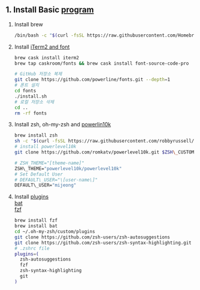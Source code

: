 ## 1. Install Basic [program](https://mizzo-dev.tistory.com/entry/oh-my-zsh-iterm2-%EC%9C%BC%EB%A1%9C-%EC%98%88%EC%81%98%EA%B3%A0-%EC%83%9D%EC%82%B0%EC%84%B1-%EB%84%98%EC%B9%98%EB%8A%94-%ED%84%B0%EB%AF%B8%EB%84%90-%EB%A7%8C%EB%93%A4%EA%B8%B0)
1. Install brew
    ```sh
    /bin/bash -c "$(curl -fsSL https://raw.githubusercontent.com/Homebrew/install/master/install.sh)"
    ```
2. Install [iTerm2 and font](https://musma.github.io/2019/07/08/mac-os-dev-env-setting-2.html)
    ```sh
    brew cask install iterm2
    brew tap caskroom/fonts && brew cask install font-source-code-pro
    ```

    ```sh
    # GitHub 저장소 복제
    git clone https://github.com/powerline/fonts.git --depth=1
    # 폰트 설치
    cd fonts
    ./install.sh
    # 로컬 저장소 삭제
    cd ..
    rm -rf fonts
    ```

3. Install zsh, oh-my-zsh and [powerlin10k](https://www.google.com/url?sa=t&rct=j&q=&esrc=s&source=web&cd=&ved=2ahUKEwjX-IbAncrqAhULO3AKHWBUDlkQFjAAegQIBxAB&url=https%3A%2F%2Fgithub.com%2Fromkatv%2Fpowerlevel10k&usg=AOvVaw2DTvEkHaYatcc0a1K-qKkv)
    ```sh
    brew install zsh
    sh -c "$(curl -fsSL https://raw.githubusercontent.com/robbyrussell/oh-my-zsh/master/tools/install.sh)"
    # install powerlevel10k
    git clone https://github.com/romkatv/powerlevel10k.git $ZSH\_CUSTOM/themes/powerlevel10k
    ```

    ```sh
    # ZSH_THEME="[theme-name]"
    ZSH\_THEME="powerlevel10k/powerlevel10k"
    # Set Default User
    # DEFAULT\_USER="\[user-name\]"
    DEFAULT\_USER="mijeong"
    ```
4. Install [plugins](https://medium.com/harrythegreat/zsh%EC%99%80-%ED%95%A8%EA%BB%98-%EC%82%AC%EC%9A%A9%ED%95%A0-%ED%94%8C%EB%9F%AC%EA%B7%B8%EC%9D%B8-%EC%B6%94%EC%B2%9C-6%EA%B0%80%EC%A7%80-8f9b8b7f3c24)   
    [bat](https://github.com/sharkdp/bat)   
    [fzf]()
    ```sh
    brew install fzf
    brew install bat
    cd ~/.oh-my-zsh/custom/plugins
    git clone https://github.com/zsh-users/zsh-autosuggestions
    git clone https://github.com/zsh-users/zsh-syntax-highlighting.git
    # .zshrc file
    plugins=(
      zsh-autosuggestions
      fzf
      zsh-syntax-highlighting
      git
    )
    ```
